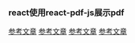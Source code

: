
### react使用react-pdf-js展示pdf

[参考文章](https://www.jianshu.com/p/58c7ef1f8530)
[参考文章](https://github.com/wojtekmaj/react-pdf)
[参考文章](https://github.com/mikecousins/react-pdf-js)
[参考文章](https://stackoverflow.com/questions/43058373/react-pdf-js-uncaught-in-promise-e-name-invalidpdfexception-message-i)
